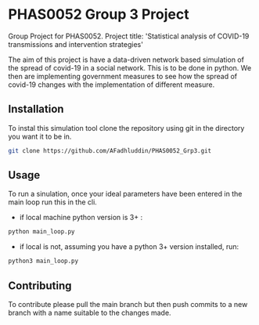 # PHAS0052 Group 3 Project

Group Project for PHAS0052. Project title: 'Statistical analysis of COVID-19 transmissions and intervention strategies'

The aim of this project is have a data-driven network based simulation of the spread of covid-19 in a social network. This is to be done in python. 
We then are implementing government measures to see how the spread of covid-19 changes with the implementation of different measure. 

## Installation

To instal this simulation tool clone the repository using git in the directory you want it to be in.

```bash
git clone https://github.com/AFadhluddin/PHAS0052_Grp3.git
```

## Usage

To run a sinulation, once your ideal parameters have been entered in the main loop run this in the cli.

- if local machine python version is 3+ :

```bash
python main_loop.py
```

- if local is not, assuming you have a python 3+ version installed, run:

```bash
python3 main_loop.py
```

## Contributing
To contribute please pull the main branch but then push commits to a new branch with a name suitable to the changes made.
